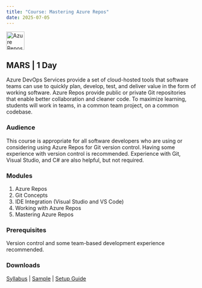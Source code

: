 ```yaml
---
title: "Course: Mastering Azure Repos"
date: 2025-07-05
---
```


<img src="/images/icons/azure-repos.png" alt="Azure Repos" title="Azure Repos" style="height: 48px; margin-bottom: 0; vertical-align: middle;">

## MARS | 1 Day
Azure DevOps Services provide a set of cloud-hosted tools that software teams can use to quickly plan, develop, test, and deliver value in the form of working software. Azure Repos provide public or private Git repositories that enable better collaboration and cleaner code. To maximize learning, students will work in teams, in a common team project, on a common codebase.

### Audience
This course is appropriate for all software developers who are using or considering using Azure Repos for Git version control. Having some experience with version control is recommended. Experience with Git, Visual Studio, and C# are also helpful, but not required.

### Modules
1. Azure Repos
2. Git Concepts
3. IDE Integration (Visual Studio and VS Code)
4. Working with Azure Repos
5. Mastering Azure Repos

### Prerequisites
Version control and some team-based development experience recommended.

### Downloads

<a href="/downloads/syllabi/mars.pdf" target="_blank">Syllabus</a> | <a href="/downloads/samples/mars.sample.pdf" target="_blank">Sample</a> | <a href="/downloads/setup/mars.setup.pdf" target="_blank">Setup Guide</a>
